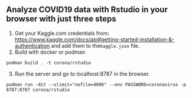 ## Analyze COVID19 data with Rstudio in your browser with just three steps

1. Get your Kaggle.com credentials from: https://www.kaggle.com/docs/api#getting-started-installation-&-authentication and add them to the```kaggle.json``` file.
2. Build with docker or podman

```podman build . -t corona/rstudio```

3. Run the server and go to localhost:8787 in the browser.

```podman run -dit --ulimit="nofile=4096" --env PASSWORD=coronavirus -p 8787:8787 corona/rstudio```

